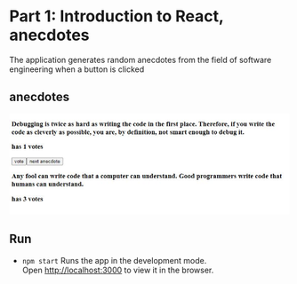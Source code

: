# Part 1: Introduction to React, anecdotes

The application generates random anecdotes from the field of software engineering when a button is clicked

## anecdotes

![](/part1/images/P1_EX_anecdotes.JPG)

## Run 
- `npm start`
Runs the app in the development mode.<br />
Open [http://localhost:3000](http://localhost:3000) to view it in the browser.